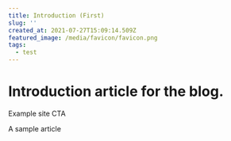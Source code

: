 ```yaml
---
title: Introduction (First)
slug: ''
created_at: 2021-07-27T15:09:14.509Z
featured_image: /media/favicon/favicon.png
tags:
  - test
---
```

# Introduction article for the blog.

<w3f-link-cta href="https://example.com">Example site CTA</w3f-link-cta>

A sample article

